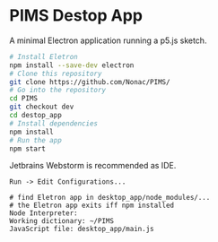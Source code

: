 # PIMS Destop App
A minimal Electron application running a p5.js sketch.
```bash
# Install Eletron
npm install --save-dev electron
# Clone this repository
git clone https://github.com/Nonac/PIMS/
# Go into the repository
cd PIMS
git checkout dev
cd destop_app
# Install dependencies
npm install
# Run the app
npm start
```
Jetbrains Webstorm is recommended as IDE.
```$xslt
Run -> Edit Configurations...

# find Eletron app in desktop_app/node_modules/...
# the Eletron app exits iff npm installed
Node Interpreter: 
Working dictionary: ~/PIMS
JavaScript file: desktop_app/main.js
```
